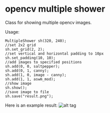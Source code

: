 # opencv multiple shower
Class for showing multiple opencv images.

Usage:

	MultipleShower sh(320, 240);
	//set 2x2 grid
	sh.set_grid(2, 2);
	//set vertical and horizontal padding to 10px
	sh.set_padding(10, 10);
	//add images to specified positions
	sh.add(0, 0, saltpepper);
	sh.add(0, 1, canny);
	sh.add(1, 0, image - canny);
	sh.add(1, 1, aswm_mod);
	//show image
	sh.show();
	//save image to file
	sh.save("result.png");

Here is an example result:
![alt tag](https://raw.githubusercontent.com/lamazavr/opencv_multiple_shower/master/shower.png)
